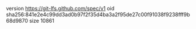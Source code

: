 version https://git-lfs.github.com/spec/v1
oid sha256:841e2e4c99dd3ad0b97f2f35d4ba3a2f95de27c00f91038f9238fff9b68d9870
size 10861
